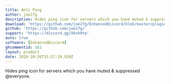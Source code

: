 ```yaml
---
title: Anti Ping
author: joe27g
description: Hides ping icon for servers which you have muted & suppressed @everyone.
download: 'https://github.com/joe27g/EnhancedDiscord/blob/master/plugins/anti_ping.js'
github: 'https://github.com/joe27g/'
support: 'https://discord.gg/XAvh9tq'
auto: true
software: [EnhancedDiscord]
ghcommentid: 161
layout: product
date: 2018-10-26T15:27:19.930Z
---
```

Hides ping icon for servers which you have muted & suppressed @everyone.